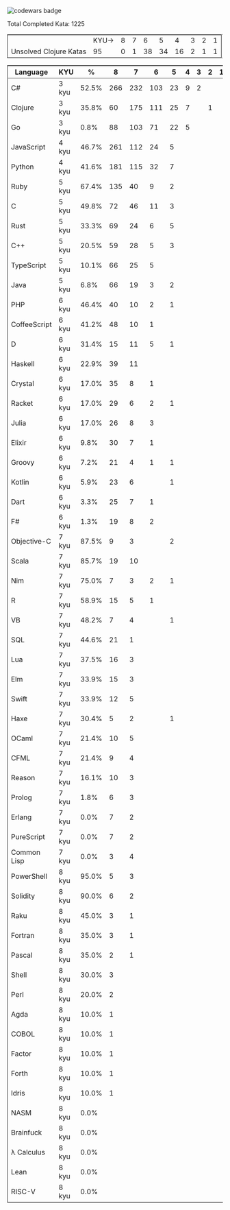 ![codewars badge](<https://www.codewars.com/users/qmstuart/badges/large>)

Total Completed Kata:      1225

<table border="2" cellspacing="0" cellpadding="6" rules="groups" frame="hsides">


<colgroup>
<col  class="org-left" />

<col  class="org-right" />

<col  class="org-right" />

<col  class="org-right" />

<col  class="org-right" />

<col  class="org-right" />

<col  class="org-right" />

<col  class="org-right" />

<col  class="org-right" />

<col  class="org-right" />
</colgroup>
<tbody>
<tr>
<td class="org-left">&#xa0;</td>
<td class="org-right">KYU-></td>
<td class="org-right">8</td>
<td class="org-right">7</td>
<td class="org-right">6</td>
<td class="org-right">5</td>
<td class="org-right">4</td>
<td class="org-right">3</td>
<td class="org-right">2</td>
<td class="org-right">1</td>
</tr>


<tr>
<td class="org-left">Unsolved Clojure Katas</td>
<td class="org-right">95</td>
<td class="org-right">0</td>
<td class="org-right">1</td>
<td class="org-right">38</td>
<td class="org-right">34</td>
<td class="org-right">16</td>
<td class="org-right">2</td>
<td class="org-right">1</td>
<td class="org-right">1</td>
</tr>
</tbody>
</table>

<table border="2" cellspacing="0" cellpadding="6" rules="groups" frame="hsides">


<colgroup>
<col  class="org-left" />

<col  class="org-left" />

<col  class="org-right" />

<col  class="org-right" />

<col  class="org-right" />

<col  class="org-right" />

<col  class="org-right" />

<col  class="org-right" />

<col  class="org-right" />

<col  class="org-right" />

<col  class="org-right" />

<col  class="org-right" />
</colgroup>
<thead>
<tr>
<th scope="col" class="org-left">Language</th>
<th scope="col" class="org-left">KYU</th>
<th scope="col" class="org-right">%</th>
<th scope="col" class="org-right">8</th>
<th scope="col" class="org-right">7</th>
<th scope="col" class="org-right">6</th>
<th scope="col" class="org-right">5</th>
<th scope="col" class="org-right">4</th>
<th scope="col" class="org-right">3</th>
<th scope="col" class="org-right">2</th>
<th scope="col" class="org-right">1</th>
<th scope="col" class="org-right">Total</th>
</tr>
</thead>

<tbody>
<tr>
<td class="org-left">C#</td>
<td class="org-left">3 kyu</td>
<td class="org-right">52.5%</td>
<td class="org-right">266</td>
<td class="org-right">232</td>
<td class="org-right">103</td>
<td class="org-right">23</td>
<td class="org-right">9</td>
<td class="org-right">2</td>
<td class="org-right">&#xa0;</td>
<td class="org-right">&#xa0;</td>
<td class="org-right">635</td>
</tr>


<tr>
<td class="org-left">Clojure</td>
<td class="org-left">3 kyu</td>
<td class="org-right">35.8%</td>
<td class="org-right">60</td>
<td class="org-right">175</td>
<td class="org-right">111</td>
<td class="org-right">25</td>
<td class="org-right">7</td>
<td class="org-right">&#xa0;</td>
<td class="org-right">1</td>
<td class="org-right">&#xa0;</td>
<td class="org-right">379</td>
</tr>


<tr>
<td class="org-left">Go</td>
<td class="org-left">3 kyu</td>
<td class="org-right">0.8%</td>
<td class="org-right">88</td>
<td class="org-right">103</td>
<td class="org-right">71</td>
<td class="org-right">22</td>
<td class="org-right">5</td>
<td class="org-right">&#xa0;</td>
<td class="org-right">&#xa0;</td>
<td class="org-right">&#xa0;</td>
<td class="org-right">289</td>
</tr>


<tr>
<td class="org-left">JavaScript</td>
<td class="org-left">4 kyu</td>
<td class="org-right">46.7%</td>
<td class="org-right">261</td>
<td class="org-right">112</td>
<td class="org-right">24</td>
<td class="org-right">5</td>
<td class="org-right">&#xa0;</td>
<td class="org-right">&#xa0;</td>
<td class="org-right">&#xa0;</td>
<td class="org-right">&#xa0;</td>
<td class="org-right">402</td>
</tr>


<tr>
<td class="org-left">Python</td>
<td class="org-left">4 kyu</td>
<td class="org-right">41.6%</td>
<td class="org-right">181</td>
<td class="org-right">115</td>
<td class="org-right">32</td>
<td class="org-right">7</td>
<td class="org-right">&#xa0;</td>
<td class="org-right">&#xa0;</td>
<td class="org-right">&#xa0;</td>
<td class="org-right">&#xa0;</td>
<td class="org-right">335</td>
</tr>


<tr>
<td class="org-left">Ruby</td>
<td class="org-left">5 kyu</td>
<td class="org-right">67.4%</td>
<td class="org-right">135</td>
<td class="org-right">40</td>
<td class="org-right">9</td>
<td class="org-right">2</td>
<td class="org-right">&#xa0;</td>
<td class="org-right">&#xa0;</td>
<td class="org-right">&#xa0;</td>
<td class="org-right">&#xa0;</td>
<td class="org-right">186</td>
</tr>


<tr>
<td class="org-left">C</td>
<td class="org-left">5 kyu</td>
<td class="org-right">49.8%</td>
<td class="org-right">72</td>
<td class="org-right">46</td>
<td class="org-right">11</td>
<td class="org-right">3</td>
<td class="org-right">&#xa0;</td>
<td class="org-right">&#xa0;</td>
<td class="org-right">&#xa0;</td>
<td class="org-right">&#xa0;</td>
<td class="org-right">132</td>
</tr>


<tr>
<td class="org-left">Rust</td>
<td class="org-left">5 kyu</td>
<td class="org-right">33.3%</td>
<td class="org-right">69</td>
<td class="org-right">24</td>
<td class="org-right">6</td>
<td class="org-right">5</td>
<td class="org-right">&#xa0;</td>
<td class="org-right">&#xa0;</td>
<td class="org-right">&#xa0;</td>
<td class="org-right">&#xa0;</td>
<td class="org-right">104</td>
</tr>


<tr>
<td class="org-left">C++</td>
<td class="org-left">5 kyu</td>
<td class="org-right">20.5%</td>
<td class="org-right">59</td>
<td class="org-right">28</td>
<td class="org-right">5</td>
<td class="org-right">3</td>
<td class="org-right">&#xa0;</td>
<td class="org-right">&#xa0;</td>
<td class="org-right">&#xa0;</td>
<td class="org-right">&#xa0;</td>
<td class="org-right">95</td>
</tr>


<tr>
<td class="org-left">TypeScript</td>
<td class="org-left">5 kyu</td>
<td class="org-right">10.1%</td>
<td class="org-right">66</td>
<td class="org-right">25</td>
<td class="org-right">5</td>
<td class="org-right">&#xa0;</td>
<td class="org-right">&#xa0;</td>
<td class="org-right">&#xa0;</td>
<td class="org-right">&#xa0;</td>
<td class="org-right">&#xa0;</td>
<td class="org-right">96</td>
</tr>


<tr>
<td class="org-left">Java</td>
<td class="org-left">5 kyu</td>
<td class="org-right">6.8%</td>
<td class="org-right">66</td>
<td class="org-right">19</td>
<td class="org-right">3</td>
<td class="org-right">2</td>
<td class="org-right">&#xa0;</td>
<td class="org-right">&#xa0;</td>
<td class="org-right">&#xa0;</td>
<td class="org-right">&#xa0;</td>
<td class="org-right">90</td>
</tr>


<tr>
<td class="org-left">PHP</td>
<td class="org-left">6 kyu</td>
<td class="org-right">46.4%</td>
<td class="org-right">40</td>
<td class="org-right">10</td>
<td class="org-right">2</td>
<td class="org-right">1</td>
<td class="org-right">&#xa0;</td>
<td class="org-right">&#xa0;</td>
<td class="org-right">&#xa0;</td>
<td class="org-right">&#xa0;</td>
<td class="org-right">53</td>
</tr>


<tr>
<td class="org-left">CoffeeScript</td>
<td class="org-left">6 kyu</td>
<td class="org-right">41.2%</td>
<td class="org-right">48</td>
<td class="org-right">10</td>
<td class="org-right">1</td>
<td class="org-right">&#xa0;</td>
<td class="org-right">&#xa0;</td>
<td class="org-right">&#xa0;</td>
<td class="org-right">&#xa0;</td>
<td class="org-right">&#xa0;</td>
<td class="org-right">59</td>
</tr>


<tr>
<td class="org-left">D</td>
<td class="org-left">6 kyu</td>
<td class="org-right">31.4%</td>
<td class="org-right">15</td>
<td class="org-right">11</td>
<td class="org-right">5</td>
<td class="org-right">1</td>
<td class="org-right">&#xa0;</td>
<td class="org-right">&#xa0;</td>
<td class="org-right">&#xa0;</td>
<td class="org-right">&#xa0;</td>
<td class="org-right">32</td>
</tr>


<tr>
<td class="org-left">Haskell</td>
<td class="org-left">6 kyu</td>
<td class="org-right">22.9%</td>
<td class="org-right">39</td>
<td class="org-right">11</td>
<td class="org-right">&#xa0;</td>
<td class="org-right">&#xa0;</td>
<td class="org-right">&#xa0;</td>
<td class="org-right">&#xa0;</td>
<td class="org-right">&#xa0;</td>
<td class="org-right">&#xa0;</td>
<td class="org-right">50</td>
</tr>


<tr>
<td class="org-left">Crystal</td>
<td class="org-left">6 kyu</td>
<td class="org-right">17.0%</td>
<td class="org-right">35</td>
<td class="org-right">8</td>
<td class="org-right">1</td>
<td class="org-right">&#xa0;</td>
<td class="org-right">&#xa0;</td>
<td class="org-right">&#xa0;</td>
<td class="org-right">&#xa0;</td>
<td class="org-right">&#xa0;</td>
<td class="org-right">44</td>
</tr>


<tr>
<td class="org-left">Racket</td>
<td class="org-left">6 kyu</td>
<td class="org-right">17.0%</td>
<td class="org-right">29</td>
<td class="org-right">6</td>
<td class="org-right">2</td>
<td class="org-right">1</td>
<td class="org-right">&#xa0;</td>
<td class="org-right">&#xa0;</td>
<td class="org-right">&#xa0;</td>
<td class="org-right">&#xa0;</td>
<td class="org-right">38</td>
</tr>


<tr>
<td class="org-left">Julia</td>
<td class="org-left">6 kyu</td>
<td class="org-right">17.0%</td>
<td class="org-right">26</td>
<td class="org-right">8</td>
<td class="org-right">3</td>
<td class="org-right">&#xa0;</td>
<td class="org-right">&#xa0;</td>
<td class="org-right">&#xa0;</td>
<td class="org-right">&#xa0;</td>
<td class="org-right">&#xa0;</td>
<td class="org-right">37</td>
</tr>


<tr>
<td class="org-left">Elixir</td>
<td class="org-left">6 kyu</td>
<td class="org-right">9.8%</td>
<td class="org-right">30</td>
<td class="org-right">7</td>
<td class="org-right">1</td>
<td class="org-right">&#xa0;</td>
<td class="org-right">&#xa0;</td>
<td class="org-right">&#xa0;</td>
<td class="org-right">&#xa0;</td>
<td class="org-right">&#xa0;</td>
<td class="org-right">38</td>
</tr>


<tr>
<td class="org-left">Groovy</td>
<td class="org-left">6 kyu</td>
<td class="org-right">7.2%</td>
<td class="org-right">21</td>
<td class="org-right">4</td>
<td class="org-right">1</td>
<td class="org-right">1</td>
<td class="org-right">&#xa0;</td>
<td class="org-right">&#xa0;</td>
<td class="org-right">&#xa0;</td>
<td class="org-right">&#xa0;</td>
<td class="org-right">27</td>
</tr>


<tr>
<td class="org-left">Kotlin</td>
<td class="org-left">6 kyu</td>
<td class="org-right">5.9%</td>
<td class="org-right">23</td>
<td class="org-right">6</td>
<td class="org-right">&#xa0;</td>
<td class="org-right">1</td>
<td class="org-right">&#xa0;</td>
<td class="org-right">&#xa0;</td>
<td class="org-right">&#xa0;</td>
<td class="org-right">&#xa0;</td>
<td class="org-right">30</td>
</tr>


<tr>
<td class="org-left">Dart</td>
<td class="org-left">6 kyu</td>
<td class="org-right">3.3%</td>
<td class="org-right">25</td>
<td class="org-right">7</td>
<td class="org-right">1</td>
<td class="org-right">&#xa0;</td>
<td class="org-right">&#xa0;</td>
<td class="org-right">&#xa0;</td>
<td class="org-right">&#xa0;</td>
<td class="org-right">&#xa0;</td>
<td class="org-right">33</td>
</tr>


<tr>
<td class="org-left">F#</td>
<td class="org-left">6 kyu</td>
<td class="org-right">1.3%</td>
<td class="org-right">19</td>
<td class="org-right">8</td>
<td class="org-right">2</td>
<td class="org-right">&#xa0;</td>
<td class="org-right">&#xa0;</td>
<td class="org-right">&#xa0;</td>
<td class="org-right">&#xa0;</td>
<td class="org-right">&#xa0;</td>
<td class="org-right">29</td>
</tr>


<tr>
<td class="org-left">Objective-C</td>
<td class="org-left">7 kyu</td>
<td class="org-right">87.5%</td>
<td class="org-right">9</td>
<td class="org-right">3</td>
<td class="org-right">&#xa0;</td>
<td class="org-right">2</td>
<td class="org-right">&#xa0;</td>
<td class="org-right">&#xa0;</td>
<td class="org-right">&#xa0;</td>
<td class="org-right">&#xa0;</td>
<td class="org-right">14</td>
</tr>


<tr>
<td class="org-left">Scala</td>
<td class="org-left">7 kyu</td>
<td class="org-right">85.7%</td>
<td class="org-right">19</td>
<td class="org-right">10</td>
<td class="org-right">&#xa0;</td>
<td class="org-right">&#xa0;</td>
<td class="org-right">&#xa0;</td>
<td class="org-right">&#xa0;</td>
<td class="org-right">&#xa0;</td>
<td class="org-right">&#xa0;</td>
<td class="org-right">29</td>
</tr>


<tr>
<td class="org-left">Nim</td>
<td class="org-left">7 kyu</td>
<td class="org-right">75.0%</td>
<td class="org-right">7</td>
<td class="org-right">3</td>
<td class="org-right">2</td>
<td class="org-right">1</td>
<td class="org-right">&#xa0;</td>
<td class="org-right">&#xa0;</td>
<td class="org-right">&#xa0;</td>
<td class="org-right">&#xa0;</td>
<td class="org-right">13</td>
</tr>


<tr>
<td class="org-left">R</td>
<td class="org-left">7 kyu</td>
<td class="org-right">58.9%</td>
<td class="org-right">15</td>
<td class="org-right">5</td>
<td class="org-right">1</td>
<td class="org-right">&#xa0;</td>
<td class="org-right">&#xa0;</td>
<td class="org-right">&#xa0;</td>
<td class="org-right">&#xa0;</td>
<td class="org-right">&#xa0;</td>
<td class="org-right">21</td>
</tr>


<tr>
<td class="org-left">VB</td>
<td class="org-left">7 kyu</td>
<td class="org-right">48.2%</td>
<td class="org-right">7</td>
<td class="org-right">4</td>
<td class="org-right">&#xa0;</td>
<td class="org-right">1</td>
<td class="org-right">&#xa0;</td>
<td class="org-right">&#xa0;</td>
<td class="org-right">&#xa0;</td>
<td class="org-right">&#xa0;</td>
<td class="org-right">12</td>
</tr>


<tr>
<td class="org-left">SQL</td>
<td class="org-left">7 kyu</td>
<td class="org-right">44.6%</td>
<td class="org-right">21</td>
<td class="org-right">1</td>
<td class="org-right">&#xa0;</td>
<td class="org-right">&#xa0;</td>
<td class="org-right">&#xa0;</td>
<td class="org-right">&#xa0;</td>
<td class="org-right">&#xa0;</td>
<td class="org-right">&#xa0;</td>
<td class="org-right">22</td>
</tr>


<tr>
<td class="org-left">Lua</td>
<td class="org-left">7 kyu</td>
<td class="org-right">37.5%</td>
<td class="org-right">16</td>
<td class="org-right">3</td>
<td class="org-right">&#xa0;</td>
<td class="org-right">&#xa0;</td>
<td class="org-right">&#xa0;</td>
<td class="org-right">&#xa0;</td>
<td class="org-right">&#xa0;</td>
<td class="org-right">&#xa0;</td>
<td class="org-right">19</td>
</tr>


<tr>
<td class="org-left">Elm</td>
<td class="org-left">7 kyu</td>
<td class="org-right">33.9%</td>
<td class="org-right">15</td>
<td class="org-right">3</td>
<td class="org-right">&#xa0;</td>
<td class="org-right">&#xa0;</td>
<td class="org-right">&#xa0;</td>
<td class="org-right">&#xa0;</td>
<td class="org-right">&#xa0;</td>
<td class="org-right">&#xa0;</td>
<td class="org-right">18</td>
</tr>


<tr>
<td class="org-left">Swift</td>
<td class="org-left">7 kyu</td>
<td class="org-right">33.9%</td>
<td class="org-right">12</td>
<td class="org-right">5</td>
<td class="org-right">&#xa0;</td>
<td class="org-right">&#xa0;</td>
<td class="org-right">&#xa0;</td>
<td class="org-right">&#xa0;</td>
<td class="org-right">&#xa0;</td>
<td class="org-right">&#xa0;</td>
<td class="org-right">17</td>
</tr>


<tr>
<td class="org-left">Haxe</td>
<td class="org-left">7 kyu</td>
<td class="org-right">30.4%</td>
<td class="org-right">5</td>
<td class="org-right">2</td>
<td class="org-right">&#xa0;</td>
<td class="org-right">1</td>
<td class="org-right">&#xa0;</td>
<td class="org-right">&#xa0;</td>
<td class="org-right">&#xa0;</td>
<td class="org-right">&#xa0;</td>
<td class="org-right">8</td>
</tr>


<tr>
<td class="org-left">OCaml</td>
<td class="org-left">7 kyu</td>
<td class="org-right">21.4%</td>
<td class="org-right">10</td>
<td class="org-right">5</td>
<td class="org-right">&#xa0;</td>
<td class="org-right">&#xa0;</td>
<td class="org-right">&#xa0;</td>
<td class="org-right">&#xa0;</td>
<td class="org-right">&#xa0;</td>
<td class="org-right">&#xa0;</td>
<td class="org-right">15</td>
</tr>


<tr>
<td class="org-left">CFML</td>
<td class="org-left">7 kyu</td>
<td class="org-right">21.4%</td>
<td class="org-right">9</td>
<td class="org-right">4</td>
<td class="org-right">&#xa0;</td>
<td class="org-right">&#xa0;</td>
<td class="org-right">&#xa0;</td>
<td class="org-right">&#xa0;</td>
<td class="org-right">&#xa0;</td>
<td class="org-right">&#xa0;</td>
<td class="org-right">13</td>
</tr>


<tr>
<td class="org-left">Reason</td>
<td class="org-left">7 kyu</td>
<td class="org-right">16.1%</td>
<td class="org-right">10</td>
<td class="org-right">3</td>
<td class="org-right">&#xa0;</td>
<td class="org-right">&#xa0;</td>
<td class="org-right">&#xa0;</td>
<td class="org-right">&#xa0;</td>
<td class="org-right">&#xa0;</td>
<td class="org-right">&#xa0;</td>
<td class="org-right">13</td>
</tr>


<tr>
<td class="org-left">Prolog</td>
<td class="org-left">7 kyu</td>
<td class="org-right">1.8%</td>
<td class="org-right">6</td>
<td class="org-right">3</td>
<td class="org-right">&#xa0;</td>
<td class="org-right">&#xa0;</td>
<td class="org-right">&#xa0;</td>
<td class="org-right">&#xa0;</td>
<td class="org-right">&#xa0;</td>
<td class="org-right">&#xa0;</td>
<td class="org-right">9</td>
</tr>


<tr>
<td class="org-left">Erlang</td>
<td class="org-left">7 kyu</td>
<td class="org-right">0.0%</td>
<td class="org-right">7</td>
<td class="org-right">2</td>
<td class="org-right">&#xa0;</td>
<td class="org-right">&#xa0;</td>
<td class="org-right">&#xa0;</td>
<td class="org-right">&#xa0;</td>
<td class="org-right">&#xa0;</td>
<td class="org-right">&#xa0;</td>
<td class="org-right">9</td>
</tr>


<tr>
<td class="org-left">PureScript</td>
<td class="org-left">7 kyu</td>
<td class="org-right">0.0%</td>
<td class="org-right">7</td>
<td class="org-right">2</td>
<td class="org-right">&#xa0;</td>
<td class="org-right">&#xa0;</td>
<td class="org-right">&#xa0;</td>
<td class="org-right">&#xa0;</td>
<td class="org-right">&#xa0;</td>
<td class="org-right">&#xa0;</td>
<td class="org-right">9</td>
</tr>


<tr>
<td class="org-left">Common Lisp</td>
<td class="org-left">7 kyu</td>
<td class="org-right">0.0%</td>
<td class="org-right">3</td>
<td class="org-right">4</td>
<td class="org-right">&#xa0;</td>
<td class="org-right">&#xa0;</td>
<td class="org-right">&#xa0;</td>
<td class="org-right">&#xa0;</td>
<td class="org-right">&#xa0;</td>
<td class="org-right">&#xa0;</td>
<td class="org-right">7</td>
</tr>


<tr>
<td class="org-left">PowerShell</td>
<td class="org-left">8 kyu</td>
<td class="org-right">95.0%</td>
<td class="org-right">5</td>
<td class="org-right">3</td>
<td class="org-right">&#xa0;</td>
<td class="org-right">&#xa0;</td>
<td class="org-right">&#xa0;</td>
<td class="org-right">&#xa0;</td>
<td class="org-right">&#xa0;</td>
<td class="org-right">&#xa0;</td>
<td class="org-right">8</td>
</tr>


<tr>
<td class="org-left">Solidity</td>
<td class="org-left">8 kyu</td>
<td class="org-right">90.0%</td>
<td class="org-right">6</td>
<td class="org-right">2</td>
<td class="org-right">&#xa0;</td>
<td class="org-right">&#xa0;</td>
<td class="org-right">&#xa0;</td>
<td class="org-right">&#xa0;</td>
<td class="org-right">&#xa0;</td>
<td class="org-right">&#xa0;</td>
<td class="org-right">8</td>
</tr>


<tr>
<td class="org-left">Raku</td>
<td class="org-left">8 kyu</td>
<td class="org-right">45.0%</td>
<td class="org-right">3</td>
<td class="org-right">1</td>
<td class="org-right">&#xa0;</td>
<td class="org-right">&#xa0;</td>
<td class="org-right">&#xa0;</td>
<td class="org-right">&#xa0;</td>
<td class="org-right">&#xa0;</td>
<td class="org-right">&#xa0;</td>
<td class="org-right">4</td>
</tr>


<tr>
<td class="org-left">Fortran</td>
<td class="org-left">8 kyu</td>
<td class="org-right">35.0%</td>
<td class="org-right">3</td>
<td class="org-right">1</td>
<td class="org-right">&#xa0;</td>
<td class="org-right">&#xa0;</td>
<td class="org-right">&#xa0;</td>
<td class="org-right">&#xa0;</td>
<td class="org-right">&#xa0;</td>
<td class="org-right">&#xa0;</td>
<td class="org-right">4</td>
</tr>


<tr>
<td class="org-left">Pascal</td>
<td class="org-left">8 kyu</td>
<td class="org-right">35.0%</td>
<td class="org-right">2</td>
<td class="org-right">1</td>
<td class="org-right">&#xa0;</td>
<td class="org-right">&#xa0;</td>
<td class="org-right">&#xa0;</td>
<td class="org-right">&#xa0;</td>
<td class="org-right">&#xa0;</td>
<td class="org-right">&#xa0;</td>
<td class="org-right">3</td>
</tr>


<tr>
<td class="org-left">Shell</td>
<td class="org-left">8 kyu</td>
<td class="org-right">30.0%</td>
<td class="org-right">3</td>
<td class="org-right">&#xa0;</td>
<td class="org-right">&#xa0;</td>
<td class="org-right">&#xa0;</td>
<td class="org-right">&#xa0;</td>
<td class="org-right">&#xa0;</td>
<td class="org-right">&#xa0;</td>
<td class="org-right">&#xa0;</td>
<td class="org-right">3</td>
</tr>


<tr>
<td class="org-left">Perl</td>
<td class="org-left">8 kyu</td>
<td class="org-right">20.0%</td>
<td class="org-right">2</td>
<td class="org-right">&#xa0;</td>
<td class="org-right">&#xa0;</td>
<td class="org-right">&#xa0;</td>
<td class="org-right">&#xa0;</td>
<td class="org-right">&#xa0;</td>
<td class="org-right">&#xa0;</td>
<td class="org-right">&#xa0;</td>
<td class="org-right">2</td>
</tr>


<tr>
<td class="org-left">Agda</td>
<td class="org-left">8 kyu</td>
<td class="org-right">10.0%</td>
<td class="org-right">1</td>
<td class="org-right">&#xa0;</td>
<td class="org-right">&#xa0;</td>
<td class="org-right">&#xa0;</td>
<td class="org-right">&#xa0;</td>
<td class="org-right">&#xa0;</td>
<td class="org-right">&#xa0;</td>
<td class="org-right">&#xa0;</td>
<td class="org-right">1</td>
</tr>


<tr>
<td class="org-left">COBOL</td>
<td class="org-left">8 kyu</td>
<td class="org-right">10.0%</td>
<td class="org-right">1</td>
<td class="org-right">&#xa0;</td>
<td class="org-right">&#xa0;</td>
<td class="org-right">&#xa0;</td>
<td class="org-right">&#xa0;</td>
<td class="org-right">&#xa0;</td>
<td class="org-right">&#xa0;</td>
<td class="org-right">&#xa0;</td>
<td class="org-right">1</td>
</tr>


<tr>
<td class="org-left">Factor</td>
<td class="org-left">8 kyu</td>
<td class="org-right">10.0%</td>
<td class="org-right">1</td>
<td class="org-right">&#xa0;</td>
<td class="org-right">&#xa0;</td>
<td class="org-right">&#xa0;</td>
<td class="org-right">&#xa0;</td>
<td class="org-right">&#xa0;</td>
<td class="org-right">&#xa0;</td>
<td class="org-right">&#xa0;</td>
<td class="org-right">1</td>
</tr>


<tr>
<td class="org-left">Forth</td>
<td class="org-left">8 kyu</td>
<td class="org-right">10.0%</td>
<td class="org-right">1</td>
<td class="org-right">&#xa0;</td>
<td class="org-right">&#xa0;</td>
<td class="org-right">&#xa0;</td>
<td class="org-right">&#xa0;</td>
<td class="org-right">&#xa0;</td>
<td class="org-right">&#xa0;</td>
<td class="org-right">&#xa0;</td>
<td class="org-right">1</td>
</tr>


<tr>
<td class="org-left">Idris</td>
<td class="org-left">8 kyu</td>
<td class="org-right">10.0%</td>
<td class="org-right">1</td>
<td class="org-right">&#xa0;</td>
<td class="org-right">&#xa0;</td>
<td class="org-right">&#xa0;</td>
<td class="org-right">&#xa0;</td>
<td class="org-right">&#xa0;</td>
<td class="org-right">&#xa0;</td>
<td class="org-right">&#xa0;</td>
<td class="org-right">1</td>
</tr>


<tr>
<td class="org-left">NASM</td>
<td class="org-left">8 kyu</td>
<td class="org-right">0.0%</td>
<td class="org-right">&#xa0;</td>
<td class="org-right">&#xa0;</td>
<td class="org-right">&#xa0;</td>
<td class="org-right">&#xa0;</td>
<td class="org-right">&#xa0;</td>
<td class="org-right">&#xa0;</td>
<td class="org-right">&#xa0;</td>
<td class="org-right">&#xa0;</td>
<td class="org-right">0</td>
</tr>


<tr>
<td class="org-left">Brainfuck</td>
<td class="org-left">8 kyu</td>
<td class="org-right">0.0%</td>
<td class="org-right">&#xa0;</td>
<td class="org-right">&#xa0;</td>
<td class="org-right">&#xa0;</td>
<td class="org-right">&#xa0;</td>
<td class="org-right">&#xa0;</td>
<td class="org-right">&#xa0;</td>
<td class="org-right">&#xa0;</td>
<td class="org-right">&#xa0;</td>
<td class="org-right">0</td>
</tr>


<tr>
<td class="org-left">λ Calculus</td>
<td class="org-left">8 kyu</td>
<td class="org-right">0.0%</td>
<td class="org-right">&#xa0;</td>
<td class="org-right">&#xa0;</td>
<td class="org-right">&#xa0;</td>
<td class="org-right">&#xa0;</td>
<td class="org-right">&#xa0;</td>
<td class="org-right">&#xa0;</td>
<td class="org-right">&#xa0;</td>
<td class="org-right">&#xa0;</td>
<td class="org-right">0</td>
</tr>


<tr>
<td class="org-left">Lean</td>
<td class="org-left">8 kyu</td>
<td class="org-right">0.0%</td>
<td class="org-right">&#xa0;</td>
<td class="org-right">&#xa0;</td>
<td class="org-right">&#xa0;</td>
<td class="org-right">&#xa0;</td>
<td class="org-right">&#xa0;</td>
<td class="org-right">&#xa0;</td>
<td class="org-right">&#xa0;</td>
<td class="org-right">&#xa0;</td>
<td class="org-right">0</td>
</tr>


<tr>
<td class="org-left">RISC-V</td>
<td class="org-left">8 kyu</td>
<td class="org-right">0.0%</td>
<td class="org-right">&#xa0;</td>
<td class="org-right">&#xa0;</td>
<td class="org-right">&#xa0;</td>
<td class="org-right">&#xa0;</td>
<td class="org-right">&#xa0;</td>
<td class="org-right">&#xa0;</td>
<td class="org-right">&#xa0;</td>
<td class="org-right">&#xa0;</td>
<td class="org-right">0</td>
</tr>
</tbody>
</table>